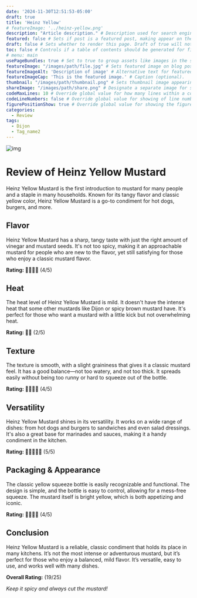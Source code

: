 ```yaml
---
date: '2024-11-30T12:51:53-05:00'
draft: true
title: 'Heinz Yellow'
# featureImage: '../heinz-yellow.png'
description: "Article description." # Description used for search engine.
featured: false # Sets if post is a featured post, making appear on the home page side bar.
draft: false # Sets whether to render this page. Draft of true will not be rendered.
toc: false # Controls if a table of contents should be generated for first-level links automatically.
# menu: main
usePageBundles: true # Set to true to group assets like images in the same folder as this post.
featureImage: "/images/path/file.jpg" # Sets featured image on blog post.
featureImageAlt: 'Description of image' # Alternative text for featured image.
featureImageCap: 'This is the featured image.' # Caption (optional).
thumbnail: "/images/path/thumbnail.png" # Sets thumbnail image appearing inside card on homepage.
shareImage: "/images/path/share.png" # Designate a separate image for social media sharing.
codeMaxLines: 10 # Override global value for how many lines within a code block before auto-collapsing.
codeLineNumbers: false # Override global value for showing of line numbers within code block.
figurePositionShow: true # Override global value for showing the figure label.
categories:
  - Review
tags:
  - Dijon
  - Tag_name2
---
```


![img](heinz-yellow.png)

# Review of Heinz Yellow Mustard

Heinz Yellow Mustard is the first introduction to mustard for many people and a staple in many households. Known for its tangy flavor and classic yellow color, Heinz Yellow Mustard is a go-to condiment for hot dogs, burgers, and more.

## Flavor
Heinz Yellow Mustard has a sharp, tangy taste with just the right amount of vinegar and mustard seeds. It's not too spicy, making it an approachable mustard for people who are new to the flavor, yet still satisfying for those who enjoy a classic mustard flavor.

**Rating: 🥄🥄🥄🥄** (4/5)

## Heat
The heat level of Heinz Yellow Mustard is mild. It doesn't have the intense heat that some other mustards like Dijon or spicy brown mustard have. It's perfect for those who want a mustard with a little kick but not overwhelming heat.

**Rating: 🥄🥄** (2/5)

## Texture
The texture is smooth, with a slight graininess that gives it a classic mustard feel. It has a good balance—not too watery, and not too thick. It spreads easily without being too runny or hard to squeeze out of the bottle.

**Rating: 🥄🥄🥄🥄** (4/5)

## Versatility
Heinz Yellow Mustard shines in its versatility. It works on a wide range of dishes: from hot dogs and burgers to sandwiches and even salad dressings. It's also a great base for marinades and sauces, making it a handy condiment in the kitchen.

**Rating: 🥄🥄🥄🥄🥄** (5/5)

## Packaging & Appearance
The classic yellow squeeze bottle is easily recognizable and functional. The design is simple, and the bottle is easy to control, allowing for a mess-free squeeze. The mustard itself is bright yellow, which is both appetizing and iconic.

**Rating: 🥄🥄🥄🥄** (4/5)

## Conclusion
Heinz Yellow Mustard is a reliable, classic condiment that holds its place in many kitchens. It’s not the most intense or adventurous mustard, but it’s perfect for those who enjoy a balanced, mild flavor. It’s versatile, easy to use, and works well with many dishes.


**Overall Rating:** (19/25)

*Keep it spicy and always cut the mustard!*